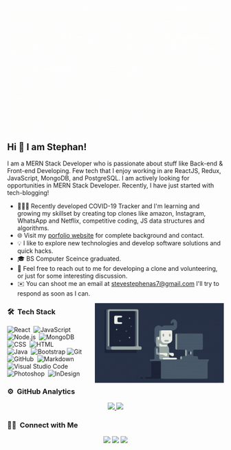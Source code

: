![Stephan](https://github.com/stephenas/stephenas/blob/master/Steve-banner.gif)

## Hi 👋 I am Stephan! 
I am a MERN Stack Developer who is passionate about stuff like Back-end & Front-end Developing. Few tech that I enjoy working in are ReactJS, Redux, JavaScript, MongoDB, and  PostgreSQL. I am actively looking for opportunities in MERN Stack Developer. Recently, I have just started with tech-blogging!
- 👨🏽‍💻 Recently developed COVID-19 Tracker and I'm learning and growing my skillset by creating top clones like amazon, Instagram, WhatsApp and Netflix, competitive coding, JS data structures and algorithms.
- 🌐 Visit my [porfolio website](https://www.stephanraj.com) for complete background and contact.
- 💡 I like to explore new technologies and develop software solutions and quick hacks.
- 🎓 BS Computer Sceince graduated.
- 💬 Feel free to reach out to me for developing a clone and volunteering, or just for some interesting discussion.
- ✉️ You can shoot me an email at stevestephenas7@gmail.com I'll try to respond as soon as I can.


<img alt="Night Coding" src="https://raw.githubusercontent.com/AVS1508/AVS1508/master/assets/Night-Coding.gif" align="right"/>


### 🛠 &nbsp;Tech Stack

![React](https://img.shields.io/badge/-React-333333?style=flat&logo=react)&nbsp;
![JavaScript](https://img.shields.io/badge/-JavaScript-333333?style=flat&logo=javascript)&nbsp;
![Node.js](https://img.shields.io/badge/-Node.js-333333?style=flat&logo=node.js)&nbsp;
![MongoDB](https://img.shields.io/badge/-HTML-333333?style=flat&logo=HTML5)&nbsp;
![CSS](https://img.shields.io/badge/-CSS-333333?style=flat&logo=CSS3&logoColor=1572B6)&nbsp;
![HTML](https://img.shields.io/badge/-HTML-333333?style=flat&logo=HTML5)&nbsp;\
![Java](https://img.shields.io/badge/-Java-333333?style=flat&logo=Java&logoColor=FFA518)&nbsp;
![Bootstrap](https://img.shields.io/badge/-Bootstrap-333333?style=flat&logo=bootstrap&logoColor=563D7C)
![Git](https://img.shields.io/badge/-Git-333333?style=flat&logo=git)&nbsp;
![GitHub](https://img.shields.io/badge/-GitHub-333333?style=flat&logo=github)&nbsp;
![Markdown](https://img.shields.io/badge/-Markdown-333333?style=flat&logo=markdown)\
![Visual Studio Code](https://img.shields.io/badge/-Visual%20Studio%20Code-333333?style=flat&logo=visual-studio-code&logoColor=007ACC)&nbsp;
![Photoshop](https://img.shields.io/badge/-Photoshop-333333?style=flat&logo=adobe-photoshop)&nbsp;
![InDesign](https://img.shields.io/badge/-InDesign-333333?style=flat&logo=adobe-indesign)




### ⚙️ &nbsp;GitHub Analytics

<p align="center">
<a href="https://github.com/stephenas">
  <img height="180em" src="https://github-readme-stats-eight-theta.vercel.app/api?username=stephenas&show_icons=true&theme=react&include_all_commits=true&count_private=true"/>
  <img height="180em" src="https://github-readme-stats-eight-theta.vercel.app/api/top-langs/?username=stephenas&layout=compact&langs_count=8&theme=react"/>
</a>
</p>


### 🤝🏻 &nbsp;Connect with Me

<p align="center">
<a href="https://www.stephanraj.com"><img src="https://img.shields.io/badge/-stephanraj.com-3423A6?style=flat-square&logo=Google-Chrome&logoColor=white"/></a>
<a href="https://www.linkedin.com/in/stephenas/"><img src="https://img.shields.io/badge/-Stephanraj-0077B5?style=flat-square&logo=Linkedin&logoColor=white"/></a>
<a href="mailto:stevestephenas7@gmail.com"><img src="https://img.shields.io/badge/-stevestephenas7@gmail.com-D14836?style=flat-square&logo=Gmail&logoColor=white"/></a>
</p>
